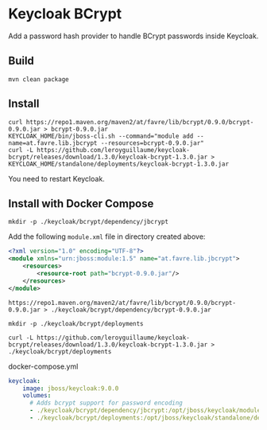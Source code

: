 # Keycloak BCrypt

Add a password hash provider to handle BCrypt passwords inside Keycloak.

## Build
```
mvn clean package
```

## Install
```
curl https://repo1.maven.org/maven2/at/favre/lib/bcrypt/0.9.0/bcrypt-0.9.0.jar > bcrypt-0.9.0.jar
KEYCLOAK_HOME/bin/jboss-cli.sh --command="module add --name=at.favre.lib.jbcrypt --resources=bcrypt-0.9.0.jar"
curl -L https://github.com/leroyguillaume/keycloak-bcrypt/releases/download/1.3.0/keycloak-bcrypt-1.3.0.jar > KEYCLOAK_HOME/standalone/deployments/keycloak-bcrypt-1.3.0.jar
```
You need to restart Keycloak.

## Install with Docker Compose

`mkdir -p ./keycloak/bcrypt/dependency/jbcrypt`

Add the following `module.xml` file in directory created above:
```xml
<?xml version="1.0" encoding="UTF-8"?>
<module xmlns="urn:jboss:module:1.5" name="at.favre.lib.jbcrypt">
    <resources>
        <resource-root path="bcrypt-0.9.0.jar"/>
    </resources>
</module>
```

`https://repo1.maven.org/maven2/at/favre/lib/bcrypt/0.9.0/bcrypt-0.9.0.jar > ./keycloak/bcrypt/dependency/bcrypt-0.9.0.jar`


`mkdir -p ./keycloak/bcrypt/deployments`

`curl -L https://github.com/leroyguillaume/keycloak-bcrypt/releases/download/1.3.0/keycloak-bcrypt-1.3.0.jar > ./keycloak/bcrypt/deployments`


docker-compose.yml
```yml
keycloak:
    image: jboss/keycloak:9.0.0
    volumes:
      # Adds bcrypt support for password encoding
      - ./keycloak/bcrypt/dependency/jbcrypt:/opt/jboss/keycloak/modules/org/mindrot/jbcrypt/main
      - ./keycloak/bcrypt/deployments:/opt/jboss/keycloak/standalone/deployments
```
